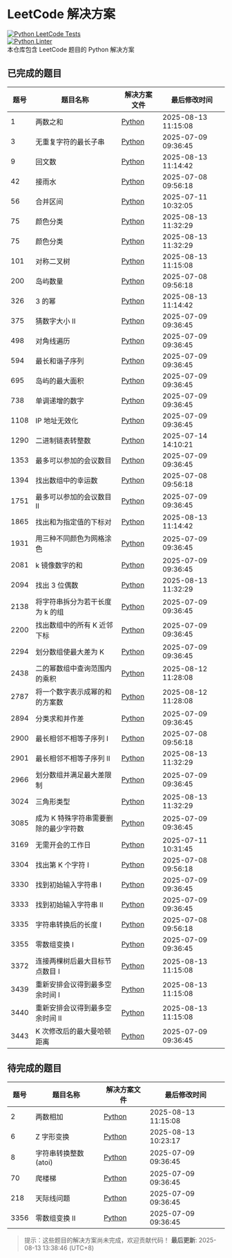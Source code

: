 # LeetCode 解决方案

[![Python LeetCode Tests](https://github.com/barryyan0121/leetcode-practice/actions/workflows/python_tests.yml/badge.svg?branch=master)](https://github.com/barryyan0121/leetcode-practice/actions/workflows/python_tests.yml) <br> [![Python Linter](https://github.com/barryyan0121/leetcode-practice/actions/workflows/update_leetcode.yml/badge.svg)](https://github.com/barryyan0121/leetcode-practice/actions/workflows/update_leetcode.yml) <br> 本仓库包含 LeetCode 题目的 Python 解决方案

## 已完成的题目

| 题号 | 题目名称                              | 解决方案文件                                                                  | 最后修改时间        |
| ---- | ------------------------------------- | ----------------------------------------------------------------------------- | ------------------- |
| 1    | 两数之和                              | [Python](./solution/python/1.两数之和.py)                                     | 2025-08-13 11:15:08 |
| 3    | 无重复字符的最长子串                  | [Python](./solution/python/3.无重复字符的最长子串.py)                         | 2025-07-09 09:36:45 |
| 9    | 回文数                                | [Python](./solution/python/9.回文数.py)                                       | 2025-08-13 11:14:42 |
| 42   | 接雨水                                | [Python](./solution/python/42.接雨水.py)                                      | 2025-07-08 09:56:18 |
| 56   | 合并区间                              | [Python](./solution/python/56.合并区间.py)                                    | 2025-07-11 10:32:05 |
| 75   | 颜色分类                              | [Python](./solution/python/75.颜色分类.py)                                    | 2025-08-13 11:32:29 |
| 75   | 颜色分类                              | [Python](./solution/python/75.颜色分类.py)                                    | 2025-08-13 11:32:29 |
| 101  | 对称二叉树                            | [Python](./solution/python/101.对称二叉树.py)                                 | 2025-08-13 11:15:08 |
| 200  | 岛屿数量                              | [Python](./solution/python/200.岛屿数量.py)                                   | 2025-07-08 09:56:18 |
| 326  | 3 的幂                                | [Python](./solution/python/326.3%20的幂.py)                                   | 2025-08-13 11:14:42 |
| 375  | 猜数字大小 II                         | [Python](./solution/python/375.猜数字大小%20II.py)                            | 2025-07-09 09:36:45 |
| 498  | 对角线遍历                            | [Python](./solution/python/498.对角线遍历.py)                                 | 2025-07-09 09:36:45 |
| 594  | 最长和谐子序列                        | [Python](./solution/python/594.最长和谐子序列.py)                             | 2025-07-09 09:36:45 |
| 695  | 岛屿的最大面积                        | [Python](./solution/python/695.岛屿的最大面积.py)                             | 2025-07-09 09:36:45 |
| 738  | 单调递增的数字                        | [Python](./solution/python/738.单调递增的数字.py)                             | 2025-07-09 09:36:45 |
| 1108 | IP 地址无效化                         | [Python](./solution/python/1108.IP%20地址无效化.py)                           | 2025-07-09 09:36:45 |
| 1290 | 二进制链表转整数                      | [Python](./solution/python/1290.二进制链表转整数.py)                          | 2025-07-14 14:10:21 |
| 1353 | 最多可以参加的会议数目                | [Python](./solution/python/1353.最多可以参加的会议数目.py)                    | 2025-07-09 09:36:45 |
| 1394 | 找出数组中的幸运数                    | [Python](./solution/python/1394.找出数组中的幸运数.py)                        | 2025-07-08 09:56:18 |
| 1751 | 最多可以参加的会议数目 II             | [Python](./solution/python/1751.最多可以参加的会议数目%20II.py)               | 2025-07-09 09:36:45 |
| 1865 | 找出和为指定值的下标对                | [Python](./solution/python/1865.找出和为指定值的下标对.py)                    | 2025-08-13 11:14:42 |
| 1931 | 用三种不同颜色为网格涂色              | [Python](./solution/python/1931.用三种不同颜色为网格涂色.py)                  | 2025-07-09 09:36:45 |
| 2081 | k 镜像数字的和                        | [Python](./solution/python/2081.k%20镜像数字的和.py)                          | 2025-07-09 09:36:45 |
| 2094 | 找出 3 位偶数                         | [Python](./solution/python/2094.找出%203%20位偶数.py)                         | 2025-08-13 11:32:29 |
| 2138 | 将字符串拆分为若干长度为 k 的组       | [Python](./solution/python/2138.将字符串拆分为若干长度为%20k%20的组.py)       | 2025-07-09 09:36:45 |
| 2200 | 找出数组中的所有 K 近邻下标           | [Python](./solution/python/2200.找出数组中的所有%20K%20近邻下标.py)           | 2025-07-09 09:36:45 |
| 2294 | 划分数组使最大差为 K                  | [Python](./solution/python/2294.划分数组使最大差为%20K.py)                    | 2025-07-09 09:36:45 |
| 2438 | 二的幂数组中查询范围内的乘积          | [Python](./solution/python/2438.二的幂数组中查询范围内的乘积.py)              | 2025-08-12 11:28:08 |
| 2787 | 将一个数字表示成幂的和的方案数        | [Python](./solution/python/2787.将一个数字表示成幂的和的方案数.py)            | 2025-08-12 11:28:08 |
| 2894 | 分类求和并作差                        | [Python](./solution/python/2894.分类求和并作差.py)                            | 2025-07-09 09:36:45 |
| 2900 | 最长相邻不相等子序列 I                | [Python](./solution/python/2900.最长相邻不相等子序列%20I.py)                  | 2025-07-08 09:56:18 |
| 2901 | 最长相邻不相等子序列 II               | [Python](./solution/python/2901.最长相邻不相等子序列%20II.py)                 | 2025-08-13 11:32:29 |
| 2966 | 划分数组并满足最大差限制              | [Python](./solution/python/2966.划分数组并满足最大差限制.py)                  | 2025-07-09 09:36:45 |
| 3024 | 三角形类型                            | [Python](./solution/python/3024.三角形类型.py)                                | 2025-08-13 11:32:29 |
| 3085 | 成为 K 特殊字符串需要删除的最少字符数 | [Python](./solution/python/3085.成为%20K%20特殊字符串需要删除的最少字符数.py) | 2025-07-09 09:36:45 |
| 3169 | 无需开会的工作日                      | [Python](./solution/python/3169.无需开会的工作日.py)                          | 2025-07-11 10:31:45 |
| 3304 | 找出第 K 个字符 I                     | [Python](./solution/python/3304.找出第%20K%20个字符%20I.py)                   | 2025-07-08 09:56:18 |
| 3330 | 找到初始输入字符串 I                  | [Python](./solution/python/3330.找到初始输入字符串%20I.py)                    | 2025-07-09 09:36:45 |
| 3333 | 找到初始输入字符串 II                 | [Python](./solution/python/3333.找到初始输入字符串%20II.py)                   | 2025-07-09 09:36:45 |
| 3335 | 字符串转换后的长度 I                  | [Python](./solution/python/3335.字符串转换后的长度%20I.py)                    | 2025-07-08 09:56:18 |
| 3355 | 零数组变换 I                          | [Python](./solution/python/3355.零数组变换%20I.py)                            | 2025-07-09 09:36:45 |
| 3372 | 连接两棵树后最大目标节点数目 I        | [Python](./solution/python/3372.连接两棵树后最大目标节点数目%20I.py)          | 2025-08-13 11:15:08 |
| 3439 | 重新安排会议得到最多空余时间 I        | [Python](./solution/python/3439.重新安排会议得到最多空余时间%20I.py)          | 2025-08-13 11:15:08 |
| 3440 | 重新安排会议得到最多空余时间 II       | [Python](./solution/python/3440.重新安排会议得到最多空余时间%20II.py)         | 2025-08-13 11:15:08 |
| 3443 | K 次修改后的最大曼哈顿距离            | [Python](./solution/python/3443.K%20次修改后的最大曼哈顿距离.py)              | 2025-07-09 09:36:45 |

## 待完成的题目

| 题号 | 题目名称              | 解决方案文件                                               | 最后修改时间        |
| ---- | --------------------- | ---------------------------------------------------------- | ------------------- |
| 2    | 两数相加              | [Python](./solution/python/2.两数相加.py)                  | 2025-08-13 11:15:08 |
| 6    | Z 字形变换            | [Python](./solution/python/6.Z%20字形变换.py)              | 2025-08-13 10:23:17 |
| 8    | 字符串转换整数 (atoi) | [Python](<./solution/python/8.字符串转换整数%20(atoi).py>) | 2025-07-09 09:36:45 |
| 70   | 爬楼梯                | [Python](./solution/python/70.爬楼梯.py)                   | 2025-07-09 09:36:45 |
| 218  | 天际线问题            | [Python](./solution/python/218.天际线问题.py)              | 2025-07-09 09:36:45 |
| 3356 | 零数组变换 II         | [Python](./solution/python/3356.零数组变换%20II.py)        | 2025-07-09 09:36:45 |

> 提示：这些题目的解决方案尚未完成，欢迎贡献代码！
> **最后更新**: 2025-08-13 13:38:46 (UTC+8)
